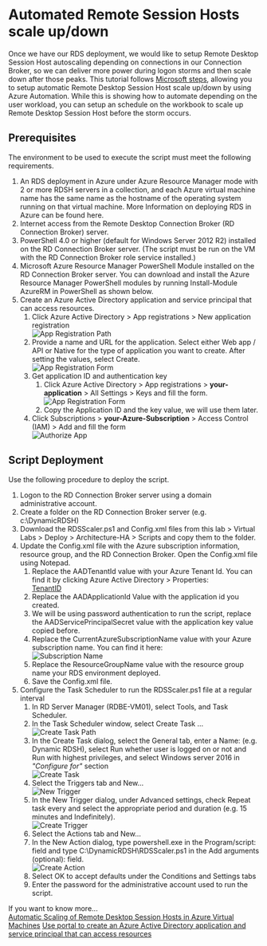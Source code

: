 # Automated Remote Session Hosts scale up/down
Once we have our RDS deployment, we would like to setup Remote Desktop Session Host autoscaling depending on connections in our Connection Broker, so we can deliver more power during logon storms and then scale down after those peaks. This tutorial follows [Microsoft steps](https://gallery.technet.microsoft.com/scriptcenter/Automatic-Scaling-of-9b4f5e76), allowing you to setup automatic Remote Desktop Session Host scale up/down by using Azure Automation. While this is showing how to automate depending on the user workload, you can setup an schedule on the workbook to scale up Remote Desktop Session Host before the storm occurs.

## Prerequisites
The environment to be used to execute the script must meet the following requirements.

1. An RDS deployment in Azure under Azure Resource Manager mode with 2 or more RDSH servers in a collection, and each Azure virtual machine name has the same name as the hostname of the operating system running on that virtual machine. More Information on deploying RDS in Azure can be found here.
2. Internet access from the Remote Desktop Connection Broker (RD Connection Broker) server.
3. PowerShell 4.0 or higher (default for Windows Server 2012 R2) installed on the RD Connection Broker server. (The script must be run on the VM with the RD Connection Broker role service installed.)
4. Microsoft Azure Resource Manager PowerShell Module installed on the RD Connection Broker server. You can download and install the Azure Resource Manager PowerShell modules by running Install-Module AzureRM in PowerShell as shown below.
5. Create an Azure Active Directory application and service principal that can access resources.
    1. Click Azure Active Directory > App registrations > New application registration  
    ![App Registration Path](./images/AppRegistrationPath.png)  
    2. Provide a name and URL for the application. Select either Web app / API or Native for the type of application you want to create. After setting the values, select Create.  
    ![App Registration Form](./images/AppRegistrationForm.png)  
    3. Get application ID and authentication key
        1. Click Azure Active Directory > App registrations > **your-application** > All Settings > Keys and fill the form.  
        ![App Registration Form](./images/AppKey.png)  
        2. Copy the Application ID and the key value, we will use them later.
    4. Click Subscriptions > **your-Azure-Subscription** > Access Control (IAM) > Add and fill the form  
        ![Authorize App](./images/authorizeApp.png)  
        

## Script Deployment
Use the following procedure to deploy the script.

1. Logon to the RD Connection Broker server using a domain administrative account.
2. Create a folder on the RD Connection Broker server (e.g. c:\DynamicRDSH)
3. Download the RDSScaler.ps1 and Config.xml files from this lab > Virtual Labs > Deploy > Architecture-HA > Scripts and copy them to the folder.
4. Update the Config.xml file with the Azure subscription information, resource group, and the RD Connection Broker. Open the Config.xml file using Notepad.
    1. Replace the AADTenantId value with your Azure Tenant Id. You can find it by clicking Azure Active Directory > Properties:  
    [TenantID](./images/TenantID.png)  
    2. Replace the AADApplicationId Value with the application id you created.
    3. We will be using password authentication to run the script, replace the AADServicePrincipalSecret value with the application key value copied before.
    5. Replace the CurrentAzureSubscriptionName value with your Azure subscription name. You can find it here:  
    ![Subscription Name](./images/SubscriptionName.png)  
    6. Replace the ResourceGroupName value with the resource group name your RDS environment deployed.
    7. Save the Config.xml file.
5. Configure the Task Scheduler to run the RDSScaler.ps1 file at a regular interval
    1. In RD Server Manager (RDBE-VM01), select Tools, and Task Scheduler.
    2. In the Task Scheduler window, select Create Task …  
    ![Create Task Path](./images/CreateTaskPath.png)  
    3. In the Create Task dialog, select the General tab, enter a Name: (e.g. Dynamic RDSH), select Run whether user is logged on or not and Run with highest privileges, and select Windows server 2016 in *"Configure for"* section  
    ![Create Task](./images/Task03.PNG)  
    4. Select the Triggers tab and New…  
    ![New Trigger](./images/NewTrigger.PNG)  
    5. In the New Trigger dialog, under Advanced settings, check Repeat task every and select the appropriate period and duration (e.g. 15 minutes and Indefinitely).  
    ![Create Trigger](./images/Task05.PNG)  
    6. Select the Actions tab and New…
    7. In the New Action dialog, type powershell.exe in the Program/script: field and type C:\DynamicRDSH\RDSScaler.ps1 in the Add arguments (optional): field.  
    ![Create Action](./images/Task07.PNG)  
    8. Select OK to accept defaults under the Conditions and Settings tabs
    10. Enter the password for the administrative account used to run the script.

If you want to know more...  
[Automatic Scaling of Remote Desktop Session Hosts in Azure Virtual Machines](https://gallery.technet.microsoft.com/scriptcenter/Automatic-Scaling-of-9b4f5e76)
[Use portal to create an Azure Active Directory application and service principal that can access resources](https://docs.microsoft.com/en-us/azure/azure-resource-manager/resource-group-create-service-principal-portal)